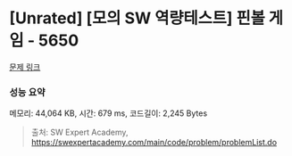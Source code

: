 # [Unrated] [모의 SW 역량테스트] 핀볼 게임 - 5650 

[문제 링크](https://swexpertacademy.com/main/code/problem/problemDetail.do?contestProbId=AWXRF8s6ezEDFAUo) 

### 성능 요약

메모리: 44,064 KB, 시간: 679 ms, 코드길이: 2,245 Bytes



> 출처: SW Expert Academy, https://swexpertacademy.com/main/code/problem/problemList.do